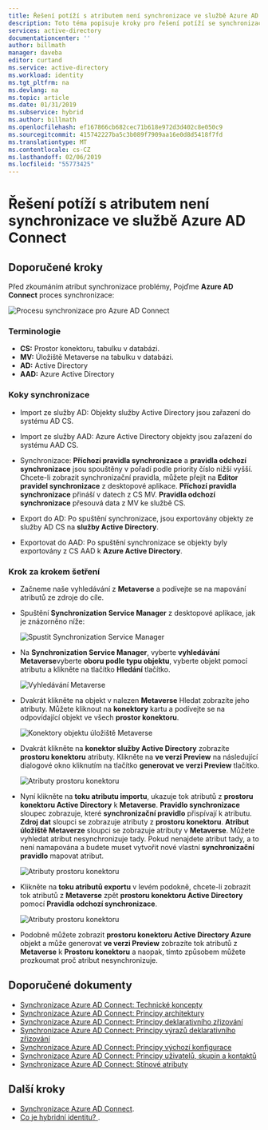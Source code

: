 ```yaml
---
title: Řešení potíží s atributem není synchronizace ve službě Azure AD Connect | Dokumentace Microsoftu
description: Toto téma popisuje kroky pro řešení potíží se synchronizací atribut pomocí úlohy řešení potíží.
services: active-directory
documentationcenter: ''
author: billmath
manager: daveba
editor: curtand
ms.service: active-directory
ms.workload: identity
ms.tgt_pltfrm: na
ms.devlang: na
ms.topic: article
ms.date: 01/31/2019
ms.subservice: hybrid
ms.author: billmath
ms.openlocfilehash: ef167866cb682cec71b618e972d3d402c8e050c9
ms.sourcegitcommit: 415742227ba5c3b089f7909aa16e0d8d5418f7fd
ms.translationtype: MT
ms.contentlocale: cs-CZ
ms.lasthandoff: 02/06/2019
ms.locfileid: "55773425"
---
```

# <a name="troubleshoot-an-attribute-not-synchronizing-in-azure-ad-connect"></a>Řešení potíží s atributem není synchronizace ve službě Azure AD Connect

## <a name="recommended-steps"></a>**Doporučené kroky**

Před zkoumáním atribut synchronizace problémy, Pojďme **Azure AD Connect** proces synchronizace:

  ![Procesu synchronizace pro Azure AD Connect](media/tshoot-connect-attribute-not-syncing/tshoot-connect-attribute-not-syncing/syncingprocess.png)

### <a name="terminology"></a>**Terminologie**

* **CS:** Prostor konektoru, tabulku v databázi.
* **MV:** Úložiště Metaverse na tabulku v databázi.
* **AD:** Active Directory
* **AAD:** Azure Active Directory

### <a name="synchronization-steps"></a>**Koky synchronizace**

* Import ze služby AD: Objekty služby Active Directory jsou zařazení do systému AD CS.

* Import ze služby AAD: Azure Active Directory objekty jsou zařazení do systému AAD CS.

* Synchronizace: **Příchozí pravidla synchronizace** a **pravidla odchozí synchronizace** jsou spouštěny v pořadí podle priority číslo nižší vyšší. Chcete-li zobrazit synchronizační pravidla, můžete přejít na **Editor pravidel synchronizace** z desktopové aplikace. **Příchozí pravidla synchronizace** přináší v datech z CS MV. **Pravidla odchozí synchronizace** přesouvá data z MV ke službě CS.

* Export do AD: Po spuštění synchronizace, jsou exportovány objekty ze služby AD CS na **služby Active Directory**.

* Exportovat do AAD: Po spuštění synchronizace se objekty byly exportovány z CS AAD k **Azure Active Directory**.

### <a name="step-by-step-investigation"></a>**Krok za krokem šetření**

* Začneme naše vyhledávání z **Metaverse** a podívejte se na mapování atributů ze zdroje do cíle.

* Spuštění **Synchronization Service Manager** z desktopové aplikace, jak je znázorněno níže:

  ![Spustit Synchronization Service Manager](media/tshoot-connect-attribute-not-syncing/tshoot-connect-attribute-not-syncing/startmenu.png)

* Na **Synchronization Service Manager**, vyberte **vyhledávání Metaverse**vyberte **oboru podle typu objektu**, vyberte objekt pomocí atributu a klikněte na tlačítko **Hledání** tlačítko.

  ![Vyhledávání Metaverse](media/tshoot-connect-attribute-not-syncing/tshoot-connect-attribute-not-syncing/mvsearch.png)

* Dvakrát klikněte na objekt v nalezen **Metaverse** Hledat zobrazíte jeho atributy. Můžete kliknout na **konektory** kartu a podívejte se na odpovídající objekt ve všech **prostor konektoru**.

  ![Konektory objektu úložiště Metaverse](media/tshoot-connect-attribute-not-syncing/tshoot-connect-attribute-not-syncing/mvattributes.png)

* Dvakrát klikněte na **konektor služby Active Directory** zobrazíte **prostoru konektoru** atributy. Klikněte na **ve verzi Preview** na následující dialogové okno kliknutím na tlačítko **generovat ve verzi Preview** tlačítko.

  ![Atributy prostoru konektoru](media/tshoot-connect-attribute-not-syncing/tshoot-connect-attribute-not-syncing/csattributes.png)

* Nyní klikněte na **toku atributu importu**, ukazuje tok atributů z **prostoru konektoru Active Directory** k **Metaverse**. **Pravidlo synchronizace** sloupec zobrazuje, které **synchronizační pravidlo** přispívají k atributu. **Zdroj dat** sloupci se zobrazuje atributy z **prostoru konektoru**. **Atribut úložiště Metaverze** sloupci se zobrazuje atributy v **Metaverse**. Můžete vyhledat atribut nesynchronizuje tady. Pokud nenajdete atribut tady, a to není namapována a budete muset vytvořit nové vlastní **synchronizační pravidlo** mapovat atribut.

  ![Atributy prostoru konektoru](media/tshoot-connect-attribute-not-syncing/tshoot-connect-attribute-not-syncing/cstomvattributeflow.png)

* Klikněte na **toku atributů exportu** v levém podokně, chcete-li zobrazit tok atributů z **Metaverse** zpět **prostoru konektoru Active Directory** pomocí  **Pravidla odchozí synchronizace**.

  ![Atributy prostoru konektoru](media/tshoot-connect-attribute-not-syncing/tshoot-connect-attribute-not-syncing/mvtocsattributeflow.png)

* Podobně můžete zobrazit **prostoru konektoru Active Directory Azure** objekt a může generovat **ve verzi Preview** zobrazíte tok atributů z **Metaverse** k **Prostoru konektoru** a naopak, tímto způsobem můžete prozkoumat proč atribut nesynchronizuje.

## <a name="recommended-documents"></a>**Doporučené dokumenty**
* [Synchronizace Azure AD Connect: Technické koncepty](https://docs.microsoft.com/azure/active-directory/hybrid/how-to-connect-sync-technical-concepts)
* [Synchronizace Azure AD Connect: Principy architektury](https://docs.microsoft.com/azure/active-directory/hybrid/concept-azure-ad-connect-sync-architecture)
* [Synchronizace Azure AD Connect: Principy deklarativního zřizování](https://docs.microsoft.com/azure/active-directory/hybrid/concept-azure-ad-connect-sync-declarative-provisioning)
* [Synchronizace Azure AD Connect: Principy výrazů deklarativního zřizování](https://docs.microsoft.com/azure/active-directory/hybrid/concept-azure-ad-connect-sync-declarative-provisioning-expressions)
* [Synchronizace Azure AD Connect: Principy výchozí konfigurace](https://docs.microsoft.com/azure/active-directory/hybrid/concept-azure-ad-connect-sync-default-configuration)
* [Synchronizace Azure AD Connect: Principy uživatelů, skupin a kontaktů](https://docs.microsoft.com/azure/active-directory/hybrid/concept-azure-ad-connect-sync-user-and-contacts)
* [Synchronizace Azure AD Connect: Stínové atributy](https://docs.microsoft.com/azure/active-directory/hybrid/how-to-connect-syncservice-shadow-attributes)

## <a name="next-steps"></a>Další kroky

- [Synchronizace Azure AD Connect](how-to-connect-sync-whatis.md).
- [Co je hybridní identitu? ](whatis-hybrid-identity.md).
